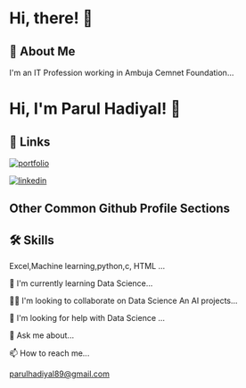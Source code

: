 
# Hi, there! 👋
## 🚀 About Me
I'm an IT Profession working in Ambuja Cemnet Foundation...
# Hi, I'm Parul Hadiyal! 👋

## 🔗 Links
[![portfolio](https://img.shields.io/badge/my_portfolio-000?style=for-the-badge&logo=ko-fi&logoColor=white)](https://katherineoelsner.com/)

[![linkedin](https://img.shields.io/badge/linkedin-0A66C2?style=for-the-badge&logo=linkedin&logoColor=white)](https://www.linkedin.com/in/parul-hadiyal-3103492a7/)

## Other Common Github Profile Sections


## 🛠 Skills
Excel,Machine learning,python,c, HTML ...

🧠 I'm currently learning Data Science...

👯‍♀️ I'm looking to collaborate on Data Science An AI projects...

🤔 I'm looking for help with Data Science ...

💬 Ask me about...

📫 How to reach me...

parulhadiyal89@gmail.com
<!---
parulhadiyal/parulhadiyal is a ✨ special ✨ repository because its `README.md` (this file) appears on your GitHub profile.
You can click the Preview link to take a look at your changes.
--->
